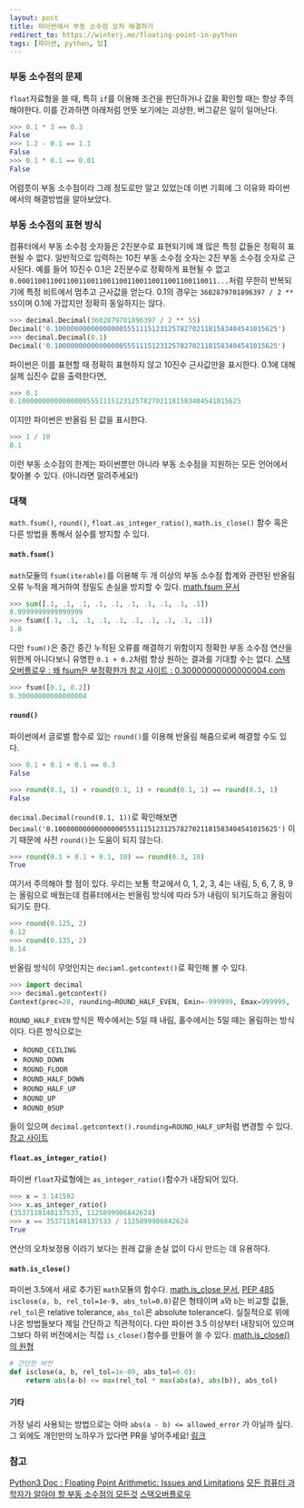 ```yaml
---
layout: post
title: 파이썬에서 부동 소수점 오차 해결하기
redirect_to: https://winterj.me/floating-point-in-python
tags: [파이썬, python, 팁]
---
```


### 부동 소수점의 문제
`float`자료형을 쓸 때, 특히 `if`를 이용해 조건을 판단하거나 값을 확인할 때는 항상 주의해야한다.
이를 간과하면 아래처럼 언뜻 보기에는 괴상한, 버그같은 일이 일어난다.

```python
>>> 0.1 * 3 == 0.3
False
>>> 1.2 - 0.1 == 1.1
False
>>> 0.1 * 0.1 == 0.01
False
```
어렴풋이 부동 소수점이라 그래 정도로만 알고 있었는데 이번 기회에 그 이유와 파이썬에서의 해결방법을 알아보았다.

### 부동 소수점의 표현 방식
컴퓨터에서 부동 소수점 숫자들은 2진분수로 표현되기에 꽤 많은 특정 값들은 정확히 표현될 수 없다.
일반적으로 입력하는 10진 부동 소수점 숫자는 2진 부동 소수점 숫자로 근사된다.
예를 들어 10진수 0.1은 2진분수로 정확하게 표현될 수 없고 `0.0001100110011001100110011001100110011001100110011...`처럼 무한히 반복되기에 특정 비트에서 멈추고 근사값을 얻는다.
0.1의 경우는 `3602879701896397 / 2 ** 55`이며 0.1에 가깝지만 정확히 동일하지는 않다.

```python
>>> decimal.Decimal(3602879701896397 / 2 ** 55)
Decimal('0.1000000000000000055511151231257827021181583404541015625')
>>> decimal.Decimal(0.1)
Decimal('0.1000000000000000055511151231257827021181583404541015625')
```

파이썬은 이를 표현할 때 정확히 표현하지 않고 10진수 근사값만을 표시한다.
0.1에 대해 실제 십진수 값을 출력한다면,

```python
>>> 0.1
0.1000000000000000055511151231257827021181583404541015625
```

이지만 파이썬은 반올림 된 값을 표시한다.

```python
>>> 1 / 10
0.1
```

이런 부동 소수점의 한계는 파이썬뿐만 아니라 부동 소수점을 지원하는 모든 언어에서 찾아볼 수 있다. (아니라면 알려주세요!)

### 대책
`math.fsum()`, `round()`, `float.as_integer_ratio()`, `math.is_close()` 함수 혹은 다른 방법을 통해서 실수를 방지할 수 있다.


#### `math.fsum()`
`math`모듈의 `fsum(iterable)`를 이용해 두 개 이상의 부동 소수점 합계와 관련된 반올림 오류 누적을 제거하여 정밀도 손실을 방지할 수 있다.
[math.fsum 문서](https://docs.python.org/3/library/math.html#math.fsum)

```python
>>> sum([.1, .1, .1, .1, .1, .1, .1, .1, .1, .1])
0.9999999999999999
>>> fsum([.1, .1, .1, .1, .1, .1, .1, .1, .1, .1])
1.0
```

다만 `fsum()`은 중간 중간 누적된 오류를 해결하기 위함이지 정확한 부동 소수점 연산을 위한게 아니다보니 유명한 `0.1 + 0.2`처럼 항상 원하는 결과를 기대할 수는 없다.
[스택오버플로우 : 왜 fsum은 부정확한가 ](http://stackoverflow.com/questions/34650535/python2-math-fsum-not-accurate)
[참고 사이트 : 0.30000000000000004.com](http://0.30000000000000004.com/)

```python
>>> fsum([0.1, 0.2])
0.30000000000000004
```


#### `round()`
파이썬에서 글로벌 함수로 있는 `round()`를 이용해 반올림 해줌으로써 해결할 수도 있다.

```python
>>> 0.1 + 0.1 + 0.1 == 0.3
False

>>> round(0.1, 1) + round(0.1, 1) + round(0.1, 1) == round(0.3, 1)
False
```

`decimal.Decimal(round(0.1, 1))`로 확인해보면 `Decimal('0.1000000000000000055511151231257827021181583404541015625')` 이기 때문에 사전 `round()`는 도움이 되지 않는다.

```python
>>> round(0.1 + 0.1 + 0.1, 10) == round(0.3, 10)
True
```

여기서 주의해야 할 점이 있다.
우리는 보통 학교에서 0, 1, 2, 3, 4는 내림, 5, 6, 7, 8, 9는 올림으로 배웠는데
컴퓨터에서는 반올림 방식에 따라 5가 내림이 되기도하고 올림이 되기도 한다.

```python
>>> round(0.125, 2)
0.12
>>> round(0.135, 2)
0.14
```

반올림 방식이 무엇인지는 `deciaml.getcontext()`로 확인해 볼 수 있다.

```python
>>> import decimal
>>> decimal.getcontext()
Context(prec=28, rounding=ROUND_HALF_EVEN, Emin=-999999, Emax=999999, ...)
```

`ROUND_HALF_EVEN` 방식은 짝수에서는 5일 때 내림, 홀수에서는 5일 때는 올림하는 방식이다.
다른 방식으로는

- `ROUND_CEILING`
- `ROUND_DOWN`
- `ROUND_FLOOR`
- `ROUND_HALF_DOWN`
- `ROUND_HALF_UP`
- `ROUND_UP`
- `ROUND_05UP`

들이 있으며 `decimal.getcontext().rounding=ROUND_HALF_UP`처럼 변경할 수 있다.
[참고 사이트](https://blog.udemy.com/python-round/)


#### `float.as_integer_ratio()`
파이썬 `float`자료형에는 `as_integer_ratio()`함수가 내장되어 있다.

```python
>>> x = 3.141592
>>> x.as_integer_ratio()
(3537118140137533, 1125899906842624)
>>> x == 3537118140137533 / 1125899906842624
True
```

연산의 오차보정용 이라기 보다는 원래 값을 손실 없이 다시 만드는 데 유용하다.


#### `math.is_close()`
파이썬 3.5에서 새로 추가된 `math`모듈의 함수다. [math.is_close 문서](https://docs.python.org/3/library/math.html#math.isclose), [PEP 485](https://www.python.org/dev/peps/pep-0485/)
`isclose(a, b, rel_tol=1e-9, abs_tol=0.0)`같은 형태이며
`a`와 `b`는 비교할 값들, `rel_tol`은 relative tolerance, `abs_tol`은 absolute tolerance다.
실질적으로 위에 나온 방법들보다 제일 간단하고 직관적이다.
다만 파이썬 3.5 이상부터 내장되어 있으며 그보다 하위 버전에서는 직접 `is_close()`함수를 만들어 쓸 수 있다. [math.is_close()의 원형](https://github.com/PythonCHB/close_pep/blob/master/is_close.py)

```python
# 간단한 버전
def isclose(a, b, rel_tol=1e-09, abs_tol=0.0):
    return abs(a-b) <= max(rel_tol * max(abs(a), abs(b)), abs_tol)
```

#### 기타
가장 널리 사용되는 방법으로는 아마 `abs(a - b) <= allowed_error` 가 아닐까 싶다.
그 외에도 개인만의 노하우가 있다면 PR을 넣어주세요! [링크](https://github.com/JungWinter/JungWinter.github.io)

### 참고
[Python3 Doc : Floating Point Arithmetic: Issues and Limitations](https://docs.python.org/3/tutorial/floatingpoint.html)
[모든 컴퓨터 과학자가 알아야 할 부동 소수점의 모든것](https://app.box.com/s/vlij64akloz25k0fmk24o1fqxdndg8ie)
[스택오버플로우](http://stackoverflow.com/questions/5595425/what-is-the-best-way-to-compare-floats-for-almost-equality-in-python)
